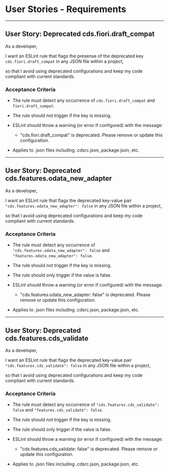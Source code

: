 # User Stories - Requirements

---

## User Story: Deprecated cds.fiori.draft_compat

As a developer,

I want an ESLint rule that flags the presense of the deprecated key `cds.fiori.draft_compat` in any JSON file within a project,

so that I avoid using deprecated configurations and keep my code compliant with current standards.

### Acceptance Criteria

- The rule must detect any occurrence of `cds.fiori.draft_compat` and `fiori.draft_compat`.

- The rule should not trigger if the key is missing.

- ESLint should throw a warning (or error if configured) with the message:
  - "cds.fiori.draft_compat" is deprecated. Please remove or update this configuration.

- Applies to .json files including .cdsrc.json, package.json, etc.

---

## User Story: Deprecated cds.features.odata_new_adapter

As a developer,

I want an ESLint rule that flags the deprecated key-value pair `"cds.features.odata_new_adapter": false` in any JSON file within a project,

so that I avoid using deprecated configurations and keep my code compliant with current standards.

### Acceptance Criteria

- The rule must detect any occurrence of `"cds.features.odata_new_adapter": false` and `"features.odata_new_adapter": false`.

- The rule should not trigger if the key is missing.

- The rule should only trigger if the value is false.

- ESLint should throw a warning (or error if configured) with the message:
  - "cds.features.odata_new_adapter: false" is deprecated. Please remove or update this configuration.

- Applies to .json files including .cdsrc.json, package.json, etc.

---

## User Story: Deprecated cds.features.cds_validate

As a developer,

I want an ESLint rule that flags the deprecated key-value pair `"cds.features.cds_validate": false` in any JSON file within a project,

so that I avoid using deprecated configurations and keep my code compliant with current standards.

### Acceptance Criteria

- The rule must detect any occurrence of `"cds.features.cds_validate": false` and `"features.cds_validate": false`.

- The rule should not trigger if the key is missing.

- The rule should only trigger if the value is false.

- ESLint should throw a warning (or error if configured) with the message:
  - "cds.features.cds_validate: false" is deprecated. Please remove or update this configuration.

- Applies to .json files including .cdsrc.json, package.json, etc.
